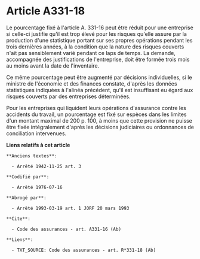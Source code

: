# Article A331-18

Le pourcentage fixé à l'article A. 331-16 peut être réduit pour une entreprise si celle-ci justifie qu'il est trop élevé pour
les risques qu'elle assure par la production d'une statistique portant sur ses propres opérations pendant les trois dernières
années, à la condition que la nature des risques couverts n'ait pas sensiblement varié pendant ce laps de temps. La demande,
accompagnée des justifications de l'entreprise, doit être formée trois mois au moins avant la date de l'inventaire.

Ce même pourcentage peut être augmenté par décisions individuelles, si le ministre de l'économie et des finances constate,
d'après les données statistiques indiquées à l'alinéa précédent, qu'il est insuffisant eu égard aux risques couverts par des
entreprises déterminées.

Pour les entreprises qui liquident leurs opérations d'assurance contre les accidents du travail, un pourcentage est fixé sur
espèces dans les limites d'un montant maximal de 200 p. 100, à moins que cette provision ne puisse être fixée intégralement
d'après les décisions judiciaires ou ordonnances de conciliation intervenues.

**Liens relatifs à cet article**

	**Anciens textes**:

	  - Arrêté 1942-11-25 art. 3

	**Codifié par**:

	  - Arrêté 1976-07-16

	**Abrogé par**:

	  - Arrêté 1993-03-19 art. 1 JORF 20 mars 1993

	**Cite**:

	  - Code des assurances - art. A331-16 (Ab)

	**Liens**:

	  - TXT_SOURCE: Code des assurances - art. R*331-18 (Ab)
